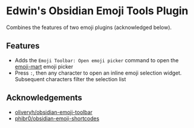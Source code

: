# Edwin's Obsidian Emoji Tools Plugin

Combines the features of two emoji plugins (acknowledged below).

## Features

- Adds the `Emoji Toolbar: Open emoji picker` command to open the [emoji-mart](https://github.com/missive/emoji-mart) emoji picker
- Press `:`, then any character to open an inline emoji selection widget. Subsequent characters filter the selection list

## Acknowledgements

- [oliveryh/obsidian-emoji-toolbar](https://github.com/oliveryh/obsidian-emoji-toolbar)
- [phibr0/obsidian-emoji-shortcodes](https://github.com/phibr0/obsidian-emoji-shortcodes)
